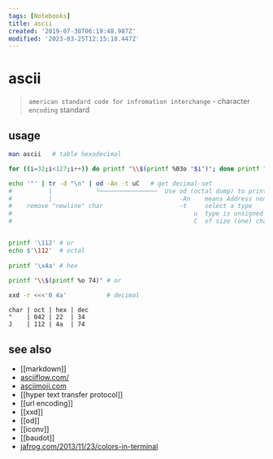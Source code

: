 ```yaml
---
tags: [Notebooks]
title: ascii
created: '2019-07-30T06:19:48.987Z'
modified: '2023-03-25T12:15:18.447Z'
---
```


# ascii

> `american standard code for infromation interchange` - character `encoding` standard

## usage

```sh
man ascii   # table hexadecimal

for ((i=32;i<127;i++)) do printf "\\$(printf %03o "$i")"; done printf "\n"    # print all avail. characters

echo '"' | tr -d "\n" | od -An -t uC   # get decimal-set
#          |            └────────────────  Use od (octal dump) to print:
#          |                                   -An    means Address none
#    remove "newline" char                     -t     select a type
#                                                  u  type is unsigned decimal.
#                                                  C  of size (one) char


printf '\112' # or 
echo $'\112'  # octal 
 
printf '\x4a' # hex
 
printf "\\$(printf %o 74)" # or 

xxd -r <<<'0 4a'           # decimal
```

```
char | oct | hex | dec
"    | 042 | 22  | 34
J    | 112 | 4a  | 74
```

## see also

- [[markdown]]
- [asciiflow.com/](https://asciiflow.com/#/)
- [asciimoji.com](http://asciimoji.com/)
- [[hyper text transfer protocol]]
- [[url encoding]]
- [[xxd]]
- [[od]]
- [[iconv]]
- [[baudot]]
- [jafrog.com/2013/11/23/colors-in-terminal](http://jafrog.com/2013/11/23/colors-in-terminal.html)
